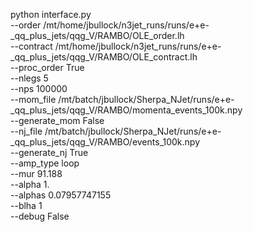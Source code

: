 python interface.py \
--order /mt/home/jbullock/n3jet_runs/runs/e+e-_qq_plus_jets/qqg_V/RAMBO/OLE_order.lh \
--contract /mt/home/jbullock/n3jet_runs/runs/e+e-_qq_plus_jets/qqg_V/RAMBO/OLE_contract.lh \
--proc_order True \
--nlegs 5 \
--nps 100000 \
--mom_file /mt/batch/jbullock/Sherpa_NJet/runs/e+e-_qq_plus_jets/qqg_V/RAMBO/momenta_events_100k.npy \
--generate_mom False \
--nj_file /mt/batch/jbullock/Sherpa_NJet/runs/e+e-_qq_plus_jets/qqg_V/RAMBO/events_100k.npy \
--generate_nj True \
--amp_type loop \
--mur 91.188 \
--alpha 1. \
--alphas 0.07957747155 \
--blha 1 \
--debug False